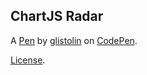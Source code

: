 ChartJS Radar
-------------


A [Pen](https://codepen.io/glistolin/pen/zwbEwW) by [glistolin](https://codepen.io/glistolin) on [CodePen](https://codepen.io).

[License](https://codepen.io/glistolin/pen/zwbEwW/license).
